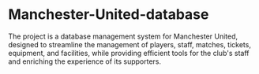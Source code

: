 # Manchester-United-database
The project is a database management system for Manchester United, designed to streamline the management of players, staff, matches, tickets, equipment, and facilities, while providing efficient tools for the club's staff and enriching the experience of its supporters.
